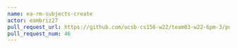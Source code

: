 ```yaml
---
name: ea-rm-subjects-create
actor: eambriz27
pull_request_url: https://github.com/ucsb-cs156-w22/team03-w22-6pm-3/pull/46
pull_request_num: 46
---
```

